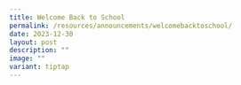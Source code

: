 ```yaml
---
title: Welcome Back to School
permalink: /resources/announcements/welcomebacktoschool/
date: 2023-12-30
layout: post
description: ""
image: ""
variant: tiptap
---
```

